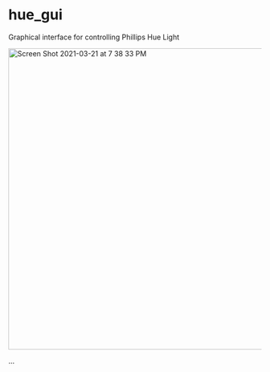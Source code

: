 
# hue_gui

Graphical interface for controlling Phillips Hue Light

<img width="600" alt="Screen Shot 2021-03-21 at 7 38 33 PM" src="https://user-images.githubusercontent.com/23610417/111896266-37fffb00-8a7d-11eb-91a6-50b2f4bb69bb.png">

...
